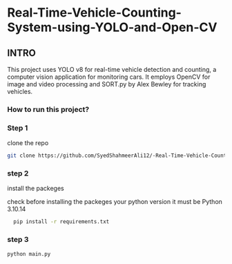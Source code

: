
# Real-Time-Vehicle-Counting-System-using-YOLO-and-Open-CV
## INTRO

This project uses YOLO v8 for real-time vehicle detection and counting, a computer vision application for monitoring cars. It employs OpenCV for image and video processing and SORT.py by Alex Bewley for tracking vehicles.




### How to run this project?

### Step 1
clone the repo
```bash
git clone https://github.com/SyedShahmeerAli12/-Real-Time-Vehicle-Counting-System-using-YOLO-and-Open-CV-.git
```

### step 2 
 install the packeges

 check before installing the packeges your python version it must be Python 3.10.14

```bash
  pip install -r requirements.txt
```

### step 3

```bash
python main.py
```


